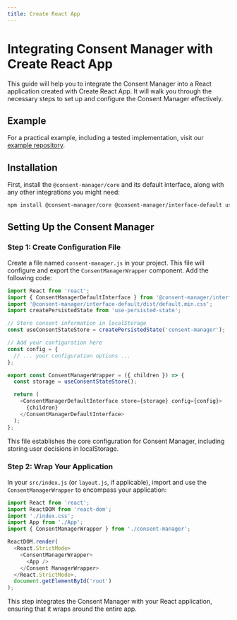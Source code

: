 ```yaml
---
title: Create React App
---
```


# Integrating Consent Manager with Create React App

This guide will help you to integrate the Consent Manager into a React application created with Create React App. It will walk you through the necessary steps to set up and configure the Consent Manager effectively.

## Example

For a practical example, including a tested implementation, visit our [example repository](https://github.com/hashbite/consent-manager-examples/tree/main/create-react-app).

## Installation

First, install the `@consent-manager/core` and its default interface, along with any other integrations you might need:

```bash
npm install @consent-manager/core @consent-manager/interface-default use-persisted-state
```

## Setting Up the Consent Manager

### Step 1: Create Configuration File

Create a file named `consent-manager.js` in your project. This file will configure and export the `ConsentManagerWrapper` component. Add the following code:

```javascript
import React from 'react';
import { ConsentManagerDefaultInterface } from '@consent-manager/interface-default';
import '@consent-manager/interface-default/dist/default.min.css';
import createPersistedState from 'use-persisted-state';

// Store consent information in localStorage
const useConsentStateStore = createPersistedState('consent-manager');

// Add your configuration here
const config = {
  // ... your configuration options ...
};

export const ConsentManagerWrapper = ({ children }) => {
  const storage = useConsentStateStore();

  return (
    <ConsentManagerDefaultInterface store={storage} config={config}>
      {children}
    </ConsentManagerDefaultInterface>
  );
};
```

This file establishes the core configuration for Consent Manager, including storing user decisions in localStorage.

### Step 2: Wrap Your Application

In your `src/index.js` (or `layout.js`, if applicable), import and use the `ConsentManagerWrapper` to encompass your application:

```javascript
import React from 'react';
import ReactDOM from 'react-dom';
import './index.css';
import App from './App';
import { ConsentManagerWrapper } from './consent-manager';

ReactDOM.render(
  <React.StrictMode>
    <ConsentManagerWrapper>
      <App />
    </Consent ManagerWrapper>
  </React.StrictMode>,
  document.getElementById('root')
);
```

This step integrates the Consent Manager with your React application, ensuring that it wraps around the entire app.